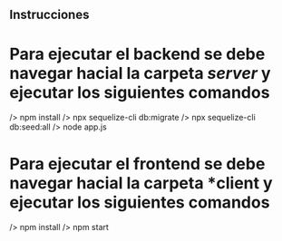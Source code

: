 ## Instrucciones ##

# Para ejecutar el backend se debe navegar hacial la carpeta *server* y ejecutar los siguientes comandos #

/> npm install
/> npx sequelize-cli db:migrate
/> npx sequelize-cli db:seed:all
/> node app.js

# Para ejecutar el frontend se debe navegar hacial la carpeta *client y ejecutar los siguientes comandos #

/> npm install
/> npm start
